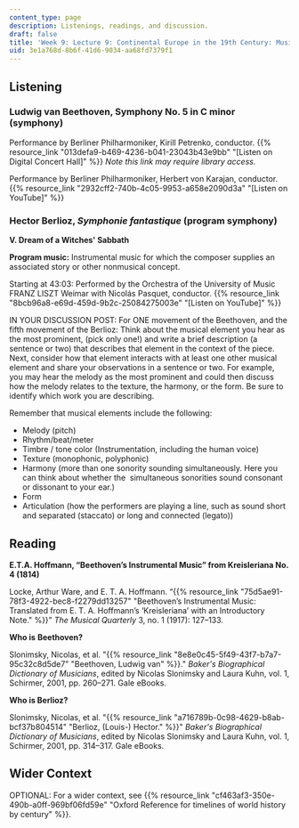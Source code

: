 ```yaml
---
content_type: page
description: Listenings, readings, and discussion.
draft: false
title: 'Week 9: Lecture 9: Continental Europe in the 19th Century: Music and Storytelling'
uid: 3e1a768d-8b6f-41d6-9034-aa68fd7379f1
---
```

## Listening

### Ludwig van Beethoven, Symphony No. 5 in C minor (symphony)

Performance by Berliner Philharmoniker, Kirill Petrenko, conductor. {{% resource_link "013defa9-b469-4236-b041-23043b43e9bb" "\[Listen on Digital Concert Hall\]" %}} *Note this link may require library access.*

Performance by Berliner Philharmoniker, Herbert von Karajan, conductor. {{% resource_link "2932cff2-740b-4c05-9953-a658e2090d3a" "\[Listen on YouTube\]" %}}

### Hector Berlioz, *Symphonie fantastique* (program symphony)

**V. Dream of a Witches' Sabbath**

**Program music:** Instrumental music for which the composer supplies an associated story or other nonmusical concept. 

Starting at 43:03: Performed by the Orchestra of the University of Music FRANZ LISZT Weimar with Nicolás Pasquet, conductor. {{% resource_link "8bcb96a8-e69d-459d-9b2c-25084275003e" "\[Listen on YouTube\]" %}}

IN YOUR DISCUSSION POST: For ONE movement of the Beethoven, and the fifth movement of the Berlioz: Think about the musical element you hear as the most prominent, (pick only one!) and write a brief description (a sentence or two) that describes that element in the context of the piece. Next, consider how that element interacts with at least one other musical element and share your observations in a sentence or two. For example, you may hear the melody as the most prominent and could then discuss how the melody relates to the texture, the harmony, or the form. Be sure to identify which work you are describing. 

Remember that musical elements include the following: 

- Melody (pitch)  
- Rhythm/beat/meter  
- Timbre / tone color (Instrumentation, including the human voice) 
- Texture (monophonic, polyphonic) 
- Harmony (more than one sonority sounding simultaneously. Here you can think about whether the  simultaneous sonorities sound consonant or dissonant to your ear.) 
- Form
- Articulation (how the performers are playing a line, such as sound short and separated (staccato) or long and connected (legato))

## Reading

**E.T.A. Hoffmann, “Beethoven’s Instrumental Music” from Kreisleriana No. 4 (1814)** 

Locke, Arthur Ware, and E. T. A. Hoffmann. “{{% resource_link "75d5ae91-78f3-4922-bec8-f2279dd13257" "Beethoven’s Instrumental Music: Translated from E. T. A. Hoffmann’s ‘Kreisleriana’ with an Introductory Note." %}}” *The Musical Quarterly* 3, no. 1 (1917): 127–133.

**Who is** **Beethoven?**

Slonimsky, Nicolas, et al. "{{% resource_link "8e8e0c45-5f49-43f7-b7a7-95c32c8d5de7" "Beethoven, Ludwig van" %}}." *Baker's Biographical Dictionary of Musicians*, edited by Nicolas Slonimsky and Laura Kuhn, vol. 1, Schirmer, 2001, pp. 260–271. Gale eBooks.

**Who is Berlioz?**

Slonimsky, Nicolas, et al. "{{% resource_link "a716789b-0c98-4629-b8ab-bcf37b804514" "Berlioz, (Louis-) Hector." %}}" *Baker's Biographical Dictionary of Musicians*, edited by Nicolas Slonimsky and Laura Kuhn, vol. 1, Schirmer, 2001, pp. 314–317. Gale eBooks.

## Wider Context

OPTIONAL: For a wider context, see {{% resource_link "cf463af3-350e-490b-a0ff-969bf06fd59e" "Oxford Reference for timelines of world history by century" %}}.